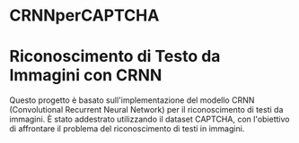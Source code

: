 # CRNNperCAPTCHA

# Riconoscimento di Testo da Immagini con CRNN

Questo progetto è basato sull'implementazione del modello CRNN (Convolutional Recurrent Neural Network) per il riconoscimento di testi da immagini. È stato addestrato utilizzando il dataset CAPTCHA, con l'obiettivo di affrontare il problema del riconoscimento di testi in immagini.

